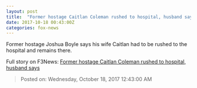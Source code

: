 ```yaml
---
layout: post
title:  "Former hostage Caitlan Coleman rushed to hospital, husband says"
date: 2017-10-18 00:43:00Z
categories: fox-news
---
```


Former hostage Joshua Boyle says his wife Caitlan had to be rushed to the hospital and remains there.


Full story on F3News: [Former hostage Caitlan Coleman rushed to hospital, husband says](http://www.f3nws.com/n/yRHWdF)

> Posted on: Wednesday, October 18, 2017 12:43:00 AM
